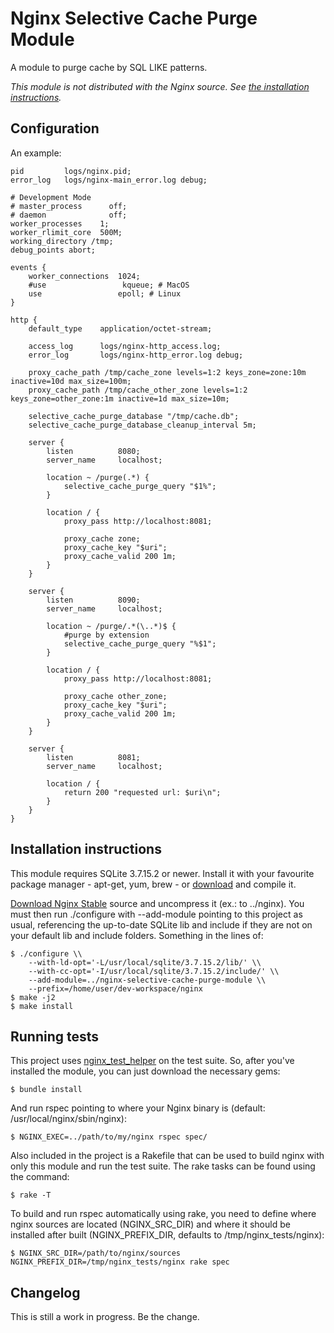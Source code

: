 Nginx Selective Cache Purge Module
==================================

A module to purge cache by SQL LIKE patterns.

_This module is not distributed with the Nginx source. See [the installation instructions](#installation)._


Configuration
-------------

An example:

    pid         logs/nginx.pid;
    error_log   logs/nginx-main_error.log debug;

    # Development Mode
    # master_process      off;
    # daemon              off;
    worker_processes    1;
    worker_rlimit_core  500M;
    working_directory /tmp;
    debug_points abort;

    events {
        worker_connections  1024;
        #use                 kqueue; # MacOS
        use                 epoll; # Linux
    }

    http {
        default_type    application/octet-stream;

        access_log      logs/nginx-http_access.log;
        error_log       logs/nginx-http_error.log debug;

        proxy_cache_path /tmp/cache_zone levels=1:2 keys_zone=zone:10m inactive=10d max_size=100m;
        proxy_cache_path /tmp/cache_other_zone levels=1:2 keys_zone=other_zone:1m inactive=1d max_size=10m;

        selective_cache_purge_database "/tmp/cache.db";
        selective_cache_purge_database_cleanup_interval 5m;

        server {
            listen          8080;
            server_name     localhost;

            location ~ /purge(.*) {
                selective_cache_purge_query "$1%";
            }

            location / {
                proxy_pass http://localhost:8081;

                proxy_cache zone;
                proxy_cache_key "$uri";
                proxy_cache_valid 200 1m;
            }
        }

        server {
            listen          8090;
            server_name     localhost;

            location ~ /purge/.*(\..*)$ {
                #purge by extension
                selective_cache_purge_query "%$1";
            }

            location / {
                proxy_pass http://localhost:8081;

                proxy_cache other_zone;
                proxy_cache_key "$uri";
                proxy_cache_valid 200 1m;
            }
        }

        server {
            listen          8081;
            server_name     localhost;

            location / {
                return 200 "requested url: $uri\n";
            }
        }
    }



<a id="installation"></a>Installation instructions
--------------------------------------------------

This module requires SQLite 3.7.15.2 or newer. Install it with your favourite package manager - apt-get, yum, brew - or [download](http://www.sqlite.org/download.html) and compile it.

[Download Nginx Stable](http://nginx.org/en/download.html) source and uncompress it (ex.: to ../nginx). You must then run ./configure with --add-module pointing to this project as usual, referencing the up-to-date SQLite lib and include if they are not on your default lib and include folders. Something in the lines of:

    $ ./configure \\
        --with-ld-opt='-L/usr/local/sqlite/3.7.15.2/lib/' \\
        --with-cc-opt='-I/usr/local/sqlite/3.7.15.2/include/' \\
        --add-module=../nginx-selective-cache-purge-module \\
        --prefix=/home/user/dev-workspace/nginx
    $ make -j2
    $ make install


Running tests
-------------

This project uses [nginx_test_helper](https://github.com/wandenberg/nginx_test_helper) on the test suite. So, after you've installed the module, you can just download the necessary gems:

    $ bundle install

And run rspec pointing to where your Nginx binary is (default: /usr/local/nginx/sbin/nginx):

    $ NGINX_EXEC=../path/to/my/nginx rspec spec/

Also included in the project is a Rakefile that can be used to build nginx with only this module and run the test suite. The rake tasks can be found using the command:

    $ rake -T

To build and run rspec automatically using rake, you need to define where nginx sources are located (NGINX_SRC_DIR) and where it should be installed after built (NGINX_PREFIX_DIR, defaults to /tmp/nginx_tests/nginx):

    $ NGINX_SRC_DIR=/path/to/nginx/sources NGINX_PREFIX_DIR=/tmp/nginx_tests/nginx rake spec


Changelog
---------

This is still a work in progress. Be the change.
